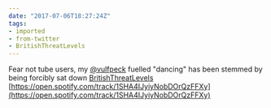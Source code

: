 ```yaml
---
date: "2017-07-06T18:27:24Z"
tags:
- imported
- from-twitter
- BritishThreatLevels
---
```

Fear not tube users, my [@vulfpeck](https://twitter.com/vulfpeck) fuelled "dancing" has been stemmed by being forcibly sat down [BritishThreatLevels](/tags/BritishThreatLevels) [https://open.spotify.com/track/1SHA4IJyiyNobDOrQzFFXy](https://open.spotify.com/track/1SHA4IJyiyNobDOrQzFFXy)
